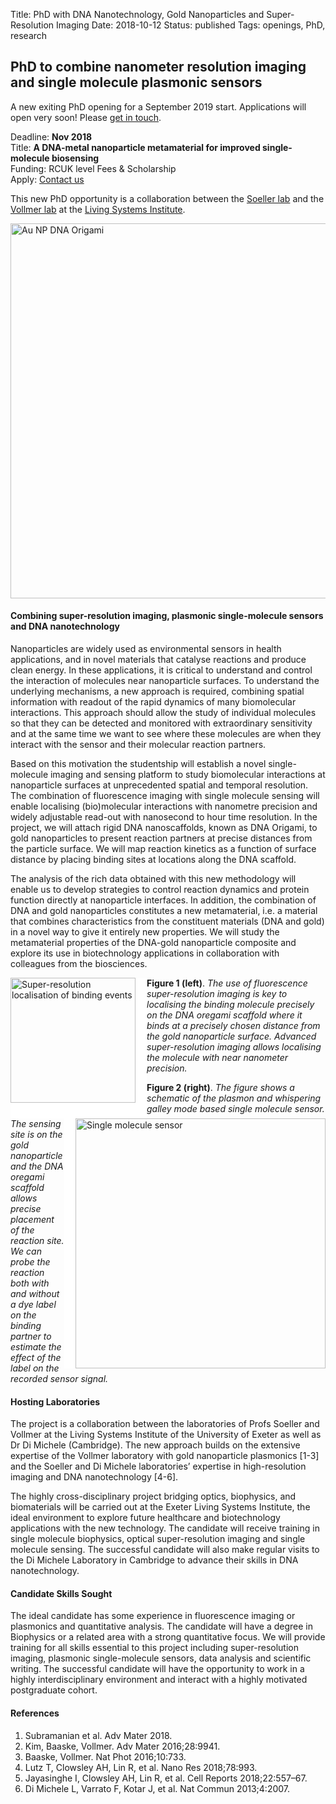 Title: PhD with DNA Nanotechnology, Gold Nanoparticles and Super-Resolution Imaging
Date: 2018-10-12
Status: published
Tags: openings, PhD, research

## PhD to combine nanometer resolution imaging and single molecule plasmonic sensors

A new exiting PhD opening for a September 2019 start. Applications will open very soon! Please [get in touch]({filename}/pages/contact.md).

Deadline: **Nov 2018** <br>
Title: **A DNA-metal nanoparticle metamaterial for improved single-molecule biosensing** <br>
Funding: RCUK level Fees & Scholarship <br>
Apply: [Contact us]({filename}/pages/contact.md)

This new PhD opportunity is a collaboration between the [Soeller lab](http://soellerlab.ex.ac.uk/) and the [Vollmer lab](https://www.exeter.ac.uk/livingsystems/team/faculty/vollmer/) at the [Living Systems Institute](http://www.exeter.ac.uk/livingsystems/).

<img align="center" width="600"
src="{filename}/images/research/metamaterials-schematic.png" alt="Au NP DNA Origami">

#### Combining super-resolution imaging, plasmonic single-molecule sensors and DNA nanotechnology

Nanoparticles are widely used as environmental sensors in health applications, and in novel materials that catalyse reactions and produce clean energy. In these applications, it is critical to understand and control the interaction of molecules near nanoparticle surfaces. To understand the underlying mechanisms, a new approach is required, combining spatial information with readout of the rapid dynamics of many biomolecular interactions. This approach should allow the study of individual molecules so that they can be detected and monitored with extraordinary sensitivity and at the same time we want to see where these molecules are when they interact with the sensor and their molecular reaction partners.

Based on this motivation the studentship will establish a novel single-molecule imaging and sensing platform to study biomolecular interactions at nanoparticle surfaces at unprecedented spatial and temporal resolution. The combination of fluorescence imaging with single molecule sensing will enable localising (bio)molecular interactions with nanometre precision and widely adjustable read-out with nanosecond to hour time resolution. In the project, we will attach rigid DNA nanoscaffolds, known as DNA Origami, to gold nanoparticles to present reaction partners at precise distances from the particle surface. We will map reaction kinetics as a function of surface distance by placing binding sites at locations along the DNA scaffold. 

The analysis of the rich data obtained with this new methodology will enable us to develop strategies to control reaction dynamics and protein function directly at nanoparticle interfaces. In addition, the combination of DNA and gold nanoparticles constitutes a new metamaterial, i.e. a material that combines characteristics from the constituent materials (DNA and gold) in a novel way to give it entirely new properties. We will study the metamaterial properties of the DNA-gold nanoparticle composite and explore its use in biotechnology applications in collaboration with colleagues from the biosciences.

<img style="float:left; border-right:18px solid white; border-bottom:25px solid white" width="200"
src="{filename}/images/research/AuNPoregami-03.png" alt="Super-resolution localisation of binding events">

__Figure 1 (left)__. _The use of fluorescence super-resolution imaging is key to localising the binding molecule precisely on the DNA oregami scaffold where it binds at a precisely chosen distance from the gold nanoparticle surface. Advanced super-resolution imaging allows localising the molecule with near nanometer precision._

<img style="float:right; border-left:18px solid white" width="400"
src="{filename}/images/research/AuNPoregami-04.png" alt="Single molecule sensor">

__Figure 2 (right)__. _The figure shows a schematic of the plasmon and whispering galley mode based single molecule sensor. The sensing site is on the gold nanoparticle and the DNA oregami scaffold allows precise placement of the reaction site. We can probe the reaction both with and without a dye label on the binding partner to estimate the effect of the label on the recorded sensor signal._

<p style="clear:right"></p>


#### Hosting Laboratories

The project is a collaboration between the laboratories of Profs Soeller and Vollmer at the Living Systems Institute of the University of Exeter as well as Dr Di Michele (Cambridge). The new approach builds on the extensive expertise of the Vollmer laboratory with gold nanoparticle plasmonics [1-3] and the Soeller and Di Michele laboratories’ expertise in high-resolution imaging and DNA nanotechnology [4-6].

The highly cross-disciplinary project bridging optics, biophysics, and biomaterials will be carried out at the Exeter Living Systems Institute, the ideal environment to explore future healthcare and biotechnology applications with the new technology. The candidate will receive training in single molecule biophysics, optical super-resolution imaging and single molecule sensing. The successful candidate will also make regular visits to the Di Michele Laboratory in Cambridge to advance their skills in DNA nanotechnology.

#### Candidate Skills Sought

The ideal candidate has some experience in fluorescence imaging or plasmonics and quantitative analysis. The candidate will have a degree in Biophysics or a related area with a strong quantitative focus. We will provide training for all skills essential to this project including super-resolution imaging, plasmonic single-molecule sensors, data analysis and scientific writing. The successful candidate will have the opportunity to work in a highly interdisciplinary environment and interact with a highly motivated postgraduate cohort.


#### References

1.	Subramanian et al. Adv Mater 2018.
2. 	Kim, Baaske, Vollmer. Adv Mater 2016;28:9941.
3.	Baaske, Vollmer. Nat Phot 2016;10:733.
4.	Lutz T, Clowsley AH, Lin R, et al. Nano Res 2018;78:993. 
5.	Jayasinghe I, Clowsley AH, Lin R, et al. Cell Reports 2018;22:557–67. 
6.	Di Michele L, Varrato F, Kotar J, et al. Nat Commun 2013;4:2007.
